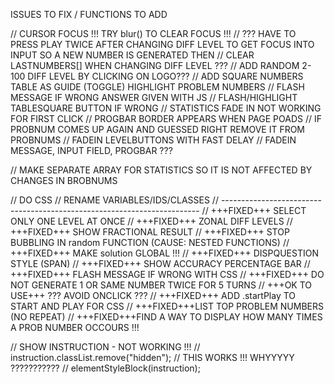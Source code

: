 ISSUES TO FIX / FUNCTIONS TO ADD




// CURSOR FOCUS  !!! TRY blur() TO CLEAR FOCUS !!!
// ??? HAVE TO PRESS PLAY TWICE AFTER CHANGING DIFF LEVEL TO GET FOCUS INTO INPUT SO A NEW NUMBER IS GENERATED THEN 
// CLEAR LASTNUMBERS[] WHEN CHANGING DIFF LEVEL ???
// ADD RANDOM 2-100 DIFF LEVEL BY CLICKING ON LOGO???
// ADD SQUARE NUMBERS TABLE AS GUIDE (TOGGLE) HIGHLIGHT PROBLEM NUMBERS
// FLASH MESSAGE IF WRONG ANSWER GIVEN WITH JS 
// FLASH/HIGHLIGHT TABLESQUARE BUTTON IF WRONG
// STATISTICS FADE IN NOT WORKING FOR FIRST CLICK
// PROGBAR BORDER APPEARS WHEN PAGE POADS
// IF PROBNUM COMES UP AGAIN AND GUESSED RIGHT REMOVE IT FROM PROBNUMS
// FADEIN LEVELBUTTONS WITH FAST DELAY
// FADEIN MESSAGE, INPUT FIELD, PROGBAR ???

// MAKE SEPARATE ARRAY FOR STATISTICS SO IT IS NOT AFFECTED BY CHANGES IN BROBNUMS

// DO CSS
// RENAME VARIABLES/IDS/CLASSES
// ------------------------------------------------------------------------
// +++FIXED+++ SELECT ONLY ONE LEVEL AT ONCE
// +++FIXED+++ ZONAL DIFF LEVELS
// +++FIXED+++ SHOW FRACTIONAL RESULT
//  +++FIXED+++   STOP BUBBLING IN random FUNCTION   (CAUSE: NESTED FUNCTIONS)
//  +++FIXED+++ MAKE solution GLOBAL !!!
//  +++FIXED+++ DISPQUESTION STYLE (SPAN)
// +++FIXED+++ SHOW ACCURACY PERCENTAGE BAR
// +++FIXED+++ FLASH MESSAGE IF WRONG WITH CSS
//  +++FIXED+++ DO NOT GENERATE 1 OR SAME NUMBER TWICE FOR 5 TURNS
// +++OK TO USE+++ ???  AVOID ONCLICK ???
// +++FIXED+++ ADD .startPlay TO START AND PLAY FOR CSS
// +++FIXED+++LIST TOP PROBLEM NUMBERS (NO REPEAT)
// +++FIXED+++FIND A WAY TO DISPLAY HOW MANY TIMES A PROB NUMBER OCCOURS !!! 

// SHOW INSTRUCTION - NOT WORKING !!!
  // instruction.classList.remove("hidden");
  // THIS WORKS !!! WHYYYYY ???????????
  // elementStyleBlock(instruction);
